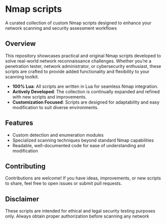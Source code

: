 # Nmap scripts
A curated collection of custom Nmap scripts designed to enhance your network scanning and security assessment workflows

## Overview

This repository showcases practical and original Nmap scripts developed to solve real-world network reconnaissance challenges. Whether you’re a penetration tester, network administrator, or cybersecurity enthusiast, these scripts are crafted to provide added functionality and flexibility to your scanning toolkit.

- **100% Lua**: All scripts are written in Lua for seamless Nmap integration.
- **Actively Developed**: The collection is continually expanded and refined with new scripts and improvements.
- **Customization Focused**: Scripts are designed for adaptability and easy modification to suit diverse environments.

## Features

- Custom detection and enumeration modules
- Specialized scanning techniques beyond standard Nmap capabilities
- Readable, well-documented code for ease of understanding and modification

## Contributing

Contributions are welcome! If you have ideas, improvements, or new scripts to share, feel free to open issues or submit pull requests.

## Disclaimer

These scripts are intended for ethical and legal security testing purposes only. Always obtain proper authorization before scanning any network
